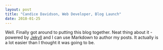 ```yaml
---
layout: post
title: "Candice Davidson, Web Developer, Blog Launch"
date: 2018-01-25
---
```


Well. Finally got around to putting this blog together. Neat thing about it - powered by [Jekyll](http://jekyllrb.com) and I can use Markdown to author my posts. It actually is a lot easier than I thought it was going to be.
